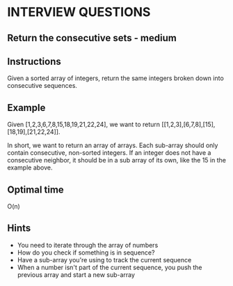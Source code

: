 # INTERVIEW QUESTIONS

## Return the consecutive sets - medium

## Instructions
Given a sorted array of integers, return the same integers broken down into consecutive sequences.

## Example
Given [1,2,3,6,7,8,15,18,19,21,22,24], we want to return [[1,2,3],[6,7,8],[15],[18,19],[21,22,24]]. 

In short, we want to return an array of arrays. Each sub-array should only contain consecutive, non-sorted integers. If an integer does not have a consecutive neighbor, it should be in a sub array of its own, like the 15 in the example above.

## Optimal time
O(n)

## Hints
- You need to iterate through the array of numbers
- How do you check if something is in sequence?
- Have a sub-array you're using to track the current sequence
- When a number isn't part of the current sequence, you push the previous array and start a new sub-array

